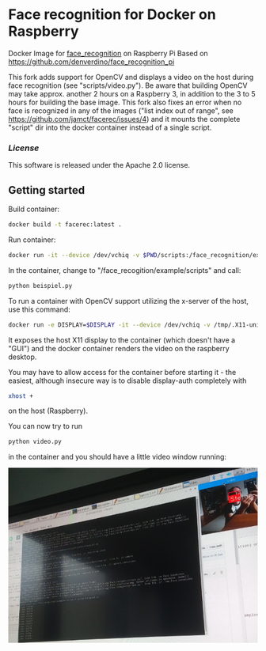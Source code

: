 # Face recognition for Docker on Raspberry

Docker Image for [face_recognition](https://github.com/ageitgey/face_recognition) on Raspberry Pi
Based on https://github.com/denverdino/face_recognition_pi

This fork adds support for OpenCV and displays a video on the host during face recognition (see "scripts/video.py").
Be aware that building OpenCV may take approx. another 2 hours on a Raspberry 3, in addition to the 3 to 5 hours for building the base image.
This fork also fixes an error when no face is recognized in any of the images ("list index out of range", see https://github.com/jamct/facerec/issues/4) and it mounts the complete "script" dir into the docker container instead of a single script.

### *License*
This software is released under the Apache 2.0 license.

## Getting started

Build container: 

```bash
docker build -t facerec:latest .
```

Run container:

```bash
docker run -it --device /dev/vchiq -v $PWD/scripts:/face_recognition/examples/scripts -v $PWD/bilder:/face_recognition/examples/bilder facerec bash
```

In the container, change to "/face_recogition/example/scripts" and call:

```bash
python beispiel.py
```

To run a container with OpenCV support utilizing the x-server of the host, use this command:

```bash
docker run -e DISPLAY=$DISPLAY -it --device /dev/vchiq -v /tmp/.X11-unix:/tmp/.X11-unix -v $PWD/scripts:/face_recognition/examples/scripts -v $PWD/bilder:/face_recognition/examples/bilder --privileged facerec bash
```

It exposes the host X11 display to the container (which doesn't have a "GUI") and the docker container renders the video on the raspberry desktop.

You may have to allow access for the container before starting it - the easiest, although insecure way is to disable display-auth completely with

```bash
xhost +
```

on the host (Raspberry).

You can now try to run

```bash
python video.py
```

in the container and you should have a little video window running:

![OpenCV Video](facereg_video.png)
